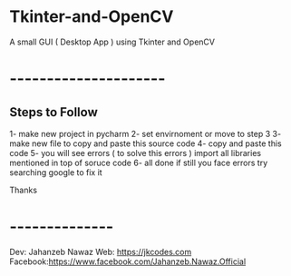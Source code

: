 # Tkinter-and-OpenCV
A small GUI ( Desktop App ) using Tkinter and OpenCV


# ---------------------
## Steps to Follow

1- make new project in pycharm
2- set envirnoment or move to step 3
3- make new file to copy and paste this source code
4- copy and paste this code
5- you will see errors ( to solve this errors ) 
   import all libraries mentioned in top of soruce code
6- all done if still you face errors try searching google to fix it

Thanks



# --------------
Dev: Jahanzeb Nawaz
Web: https://jkcodes.com
Facebook:https://www.facebook.com/Jahanzeb.Nawaz.Official


